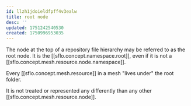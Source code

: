 ```yaml
---
id: llzh1jdoieldfpff4v3ealw
title: root node
desc: ''
updated: 1751242540530
created: 1750996953035
---
```


The node at the top of a repository file hierarchy may be referred to as the root node. It is the [[sflo.concept.namespace.root]], even if it is not a [[sflo.concept.mesh.resource.node.namespace]]. 

Every [[sflo.concept.mesh.resource]] in a mesh "lives under" the root folder.

It is not treated or represented any differently than any other [[sflo.concept.mesh.resource.node]]. 